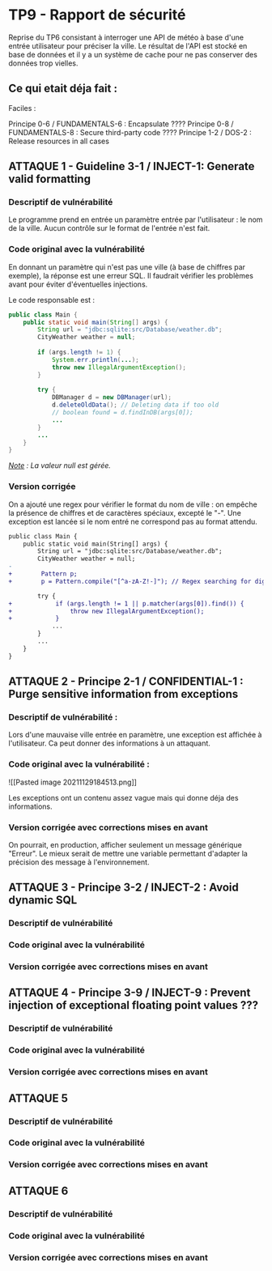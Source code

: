 # TP9 - Rapport de sécurité

Reprise du TP6 consistant à interroger une API de météo à base d'une entrée utilisateur pour préciser la ville. Le résultat de l'API est stocké en base de données et il y a un système de cache pour ne pas conserver des données trop vielles.





Ce qui etait déja fait : 
- 



Faciles : 

Principe 0-6 / FUNDAMENTALS-6 : Encapsulate ????
Principe 0-8 / FUNDAMENTALS-8 : Secure third-party code ????
Principe 1-2 / DOS-2 : Release resources in all cases


## ATTAQUE 1 - Guideline 3-1 / INJECT-1: Generate valid formatting

### Descriptif de vulnérabilité 
Le programme prend en entrée un paramètre entrée par l'utilisateur : le nom de la ville. Aucun contrôle sur le format de l'entrée n'est fait.

### Code original avec la vulnérabilité
En donnant un paramètre qui n'est pas une ville (à base de chiffres par exemple), la réponse est une erreur SQL. Il faudrait vérifier les problèmes avant pour éviter d'éventuelles injections.

Le code responsable est : 
```Java
public class Main {  
    public static void main(String[] args) {  
        String url = "jdbc:sqlite:src/Database/weather.db";
        CityWeather weather = null;  
        
        if (args.length != 1) {
            System.err.println(...);
            throw new IllegalArgumentException();
        }
  
        try {  
            DBManager d = new DBManager(url);
            d.deleteOldData(); // Deleting data if too old
            // boolean found = d.findInDB(args[0]);
            ...
        }
        ...
    }
}
```

*<u>Note</u> : La valeur null est gérée.*

### Version corrigée
On a ajouté une regex pour vérifier le format du nom de ville : on empêche la présence de chiffres et de caractères spéciaux, excepté le "-". Une exception est lancée si le nom entré ne correspond pas au format attendu.

```diff
public class Main {
    public static void main(String[] args) {
        String url = "jdbc:sqlite:src/Database/weather.db";
        CityWeather weather = null;
-
+        Pattern p;
+        p = Pattern.compile("[^a-zA-Z!-]"); // Regex searching for digit or special character except "-"

        try {
+            if (args.length != 1 || p.matcher(args[0]).find()) {
+                throw new IllegalArgumentException();
+            }
            ...
        }
        ...
    }
}
```




## ATTAQUE 2 - Principe 2-1 / CONFIDENTIAL-1 : Purge sensitive information from exceptions
### Descriptif de vulnérabilité : 
Lors d'une mauvaise ville entrée en paramètre, une exception est affichée à l'utilisateur. Ca peut donner des informations à un attaquant.


### Code original avec la vulnérabilité : 

![[Pasted image 20211129184513.png]]

Les exceptions ont un contenu assez vague mais qui donne déja des informations.


### Version corrigée avec corrections mises en avant
On pourrait, en production, afficher seulement un message générique "Erreur". Le mieux serait de mettre une variable permettant d'adapter la précision des message à l'environnement.


## ATTAQUE 3 - Principe 3-2 / INJECT-2 : Avoid dynamic SQL
### Descriptif de vulnérabilité


### Code original avec la vulnérabilité


### Version corrigée avec corrections mises en avant


## ATTAQUE 4 - Principe 3-9 / INJECT-9 : Prevent injection of exceptional floating point values ???
### Descriptif de vulnérabilité


### Code original avec la vulnérabilité


### Version corrigée avec corrections mises en avant


## ATTAQUE 5
### Descriptif de vulnérabilité


### Code original avec la vulnérabilité


### Version corrigée avec corrections mises en avant


## ATTAQUE 6
### Descriptif de vulnérabilité


### Code original avec la vulnérabilité


### Version corrigée avec corrections mises en avant


